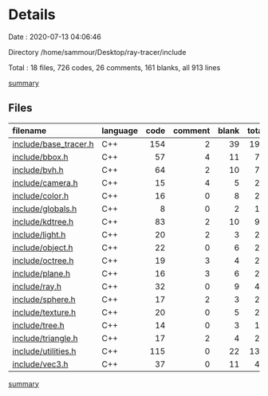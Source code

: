 # Details

Date : 2020-07-13 04:06:46

Directory /home/sammour/Desktop/ray-tracer/include

Total : 18 files,  726 codes, 26 comments, 161 blanks, all 913 lines

[summary](results.md)

## Files
| filename | language | code | comment | blank | total |
| :--- | :--- | ---: | ---: | ---: | ---: |
| [include/base_tracer.h](/include/base_tracer.h) | C++ | 154 | 2 | 39 | 195 |
| [include/bbox.h](/include/bbox.h) | C++ | 57 | 4 | 11 | 72 |
| [include/bvh.h](/include/bvh.h) | C++ | 64 | 2 | 10 | 76 |
| [include/camera.h](/include/camera.h) | C++ | 15 | 4 | 5 | 24 |
| [include/color.h](/include/color.h) | C++ | 16 | 0 | 8 | 24 |
| [include/globals.h](/include/globals.h) | C++ | 8 | 0 | 2 | 10 |
| [include/kdtree.h](/include/kdtree.h) | C++ | 83 | 2 | 10 | 95 |
| [include/light.h](/include/light.h) | C++ | 20 | 2 | 3 | 25 |
| [include/object.h](/include/object.h) | C++ | 22 | 0 | 6 | 28 |
| [include/octree.h](/include/octree.h) | C++ | 19 | 3 | 4 | 26 |
| [include/plane.h](/include/plane.h) | C++ | 16 | 3 | 6 | 25 |
| [include/ray.h](/include/ray.h) | C++ | 32 | 0 | 9 | 41 |
| [include/sphere.h](/include/sphere.h) | C++ | 17 | 2 | 3 | 22 |
| [include/texture.h](/include/texture.h) | C++ | 20 | 0 | 5 | 25 |
| [include/tree.h](/include/tree.h) | C++ | 14 | 0 | 3 | 17 |
| [include/triangle.h](/include/triangle.h) | C++ | 17 | 2 | 4 | 23 |
| [include/utilities.h](/include/utilities.h) | C++ | 115 | 0 | 22 | 137 |
| [include/vec3.h](/include/vec3.h) | C++ | 37 | 0 | 11 | 48 |

[summary](results.md)